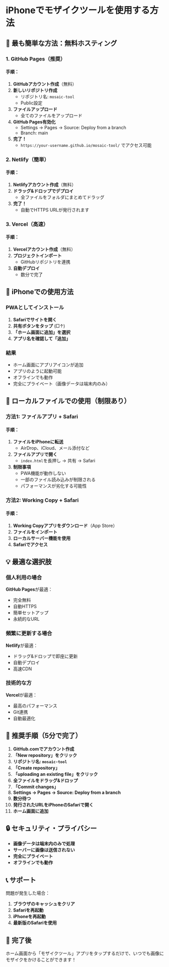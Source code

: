 # iPhoneでモザイクツールを使用する方法

## 🚀 最も簡単な方法：無料ホスティング

### 1. GitHub Pages（推奨）

#### 手順：
1. **GitHubアカウント作成**（無料）
2. **新しいリポジトリ作成**
   - リポジトリ名: `mosaic-tool`
   - Public設定
3. **ファイルアップロード**
   - 全てのファイルをアップロード
4. **GitHub Pages有効化**
   - Settings → Pages → Source: Deploy from a branch
   - Branch: main
5. **完了！**
   - `https://your-username.github.io/mosaic-tool/` でアクセス可能

### 2. Netlify（簡単）

#### 手順：
1. **Netlifyアカウント作成**（無料）
2. **ドラッグ&ドロップでデプロイ**
   - 全ファイルをフォルダにまとめてドラッグ
3. **完了！**
   - 自動でHTTPS URLが発行されます

### 3. Vercel（高速）

#### 手順：
1. **Vercelアカウント作成**（無料）
2. **プロジェクトインポート**
   - GitHubリポジトリを連携
3. **自動デプロイ**
   - 数分で完了

## 📱 iPhoneでの使用方法

### PWAとしてインストール

1. **Safariでサイトを開く**
2. **共有ボタンをタップ** (□↑)
3. **「ホーム画面に追加」を選択**
4. **アプリ名を確認して「追加」**

### 結果
- ホーム画面にアプリアイコンが追加
- アプリのように起動可能
- オフラインでも動作
- 完全にプライベート（画像データは端末内のみ）

## 🔧 ローカルファイルでの使用（制限あり）

### 方法1: ファイルアプリ + Safari

#### 手順：
1. **ファイルをiPhoneに転送**
   - AirDrop、iCloud、メール添付など
2. **ファイルアプリで開く**
   - `index.html`を長押し → 共有 → Safari
3. **制限事項**
   - PWA機能が動作しない
   - 一部のファイル読み込みが制限される
   - パフォーマンスが劣化する可能性

### 方法2: Working Copy + Safari

#### 手順：
1. **Working Copyアプリをダウンロード**（App Store）
2. **ファイルをインポート**
3. **ローカルサーバー機能を使用**
4. **Safariでアクセス**

## 💡 最適な選択肢

### 個人利用の場合
**GitHub Pages**が最適：
- 完全無料
- 自動HTTPS
- 簡単セットアップ
- 永続的なURL

### 頻繁に更新する場合
**Netlify**が最適：
- ドラッグ&ドロップで即座に更新
- 自動デプロイ
- 高速CDN

### 技術的な方
**Vercel**が最適：
- 最高のパフォーマンス
- Git連携
- 自動最適化

## 🎯 推奨手順（5分で完了）

1. **GitHub.comでアカウント作成**
2. **「New repository」をクリック**
3. **リポジトリ名: `mosaic-tool`**
4. **「Create repository」**
5. **「uploading an existing file」をクリック**
6. **全ファイルをドラッグ&ドロップ**
7. **「Commit changes」**
8. **Settings → Pages → Source: Deploy from a branch**
9. **数分待つ**
10. **発行されたURLをiPhoneのSafariで開く**
11. **ホーム画面に追加**

## 🔒 セキュリティ・プライバシー

- **画像データは端末内のみで処理**
- **サーバーに画像は送信されない**
- **完全にプライベート**
- **オフラインでも動作**

## 📞 サポート

問題が発生した場合：
1. **ブラウザのキャッシュをクリア**
2. **Safariを再起動**
3. **iPhoneを再起動**
4. **最新版のSafariを使用**

## 🎉 完了後

ホーム画面から「モザイクツール」アプリをタップするだけで、いつでも画像にモザイクをかけることができます！ 